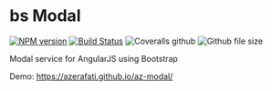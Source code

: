 # bs Modal

[![NPM version][npm-image]][npm-url] [![Build Status][travis-image]][travis-url] ![Coveralls github](https://img.shields.io/coveralls/github/azerafati/az-modal.svg) ![Github file size](https://img.shields.io/github/size/azerafati/az-modal/dist/az-modal.min.js.svg)



Modal service for AngularJS using Bootstrap

Demo: 
https://azerafati.github.io/az-modal/













[npm-url]: https://www.npmjs.com/package/az-modal
[npm-image]: https://img.shields.io/npm/v/az-modal.svg

[travis-url]: https://travis-ci.org/azerafati/az-modal
[travis-image]: https://api.travis-ci.org/azerafati/az-modal.svg?branch=master

[coverage-image]: https://img.shields.io/codecov/c/github/azerafati/az-modal.svg
[coverage-image]: https://img.shields.io/bundlephobia/min/az-modal.svg

[license-image]: https://img.shields.io/npm/l/express.svg

[issues-image]: https://img.shields.io/github/issues/badges/shields.svg
